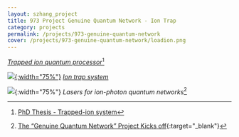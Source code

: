 ```yaml
---
layout: szhang_project
title: 973 Project Genuine Quantum Network - Ion Trap
category: projects
permalink: /projects/973-genuine-quantum-network
cover: /projects/973-genuine-quantum-network/loadion.png
---
```


*[Trapped ion quantum processor](/research/phd-thesis/chapter2)*[^1]

[![](trap_around.jpg){:width="75%"}](/research/phd-thesis/chapter2)
*[Ion trap system](/research/phd-thesis/chapter2)*

![](ba_lasers.png){:width="75%"}
*Lasers for ion-photon quantum networks*[^2]

[^1]: [PhD Thesis - Trapped-ion system](/research/phd-thesis/chapter2)
[^2]: [The “Genuine Quantum Network” Project Kicks off](http://iiis.tsinghua.edu.cn/show-1800-1.html){:target="_blank"}

